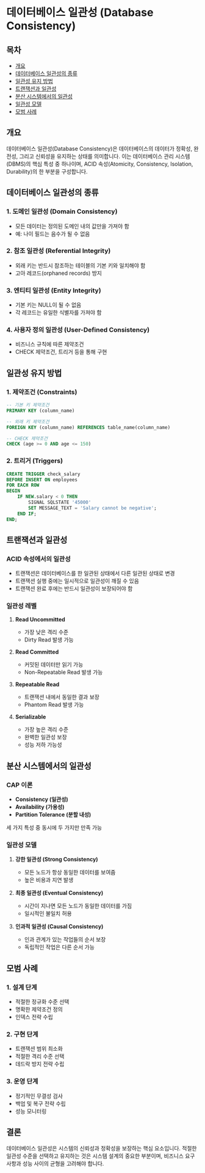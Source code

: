 # 데이터베이스 일관성 (Database Consistency)

## 목차
- [개요](#개요)
- [데이터베이스 일관성의 종류](#데이터베이스-일관성의-종류)
- [일관성 유지 방법](#일관성-유지-방법)
- [트랜잭션과 일관성](#트랜잭션과-일관성)
- [분산 시스템에서의 일관성](#분산-시스템에서의-일관성)
- [일관성 모델](#일관성-모델)
- [모범 사례](#모범-사례)

## 개요

데이터베이스 일관성(Database Consistency)은 데이터베이스의 데이터가 정확성, 완전성, 그리고 신뢰성을 유지하는 상태를 의미합니다. 이는 데이터베이스 관리 시스템(DBMS)의 핵심 특성 중 하나이며, ACID 속성(Atomicity, Consistency, Isolation, Durability)의 한 부분을 구성합니다.

## 데이터베이스 일관성의 종류

### 1. 도메인 일관성 (Domain Consistency)
- 모든 데이터는 정의된 도메인 내의 값만을 가져야 함
- 예: 나이 필드는 음수가 될 수 없음

### 2. 참조 일관성 (Referential Integrity)
- 외래 키는 반드시 참조하는 테이블의 기본 키와 일치해야 함
- 고아 레코드(orphaned records) 방지

### 3. 엔티티 일관성 (Entity Integrity)
- 기본 키는 NULL이 될 수 없음
- 각 레코드는 유일한 식별자를 가져야 함

### 4. 사용자 정의 일관성 (User-Defined Consistency)
- 비즈니스 규칙에 따른 제약조건
- CHECK 제약조건, 트리거 등을 통해 구현

## 일관성 유지 방법

### 1. 제약조건 (Constraints)
```sql
-- 기본 키 제약조건
PRIMARY KEY (column_name)

-- 외래 키 제약조건
FOREIGN KEY (column_name) REFERENCES table_name(column_name)

-- CHECK 제약조건
CHECK (age >= 0 AND age <= 150)
```

### 2. 트리거 (Triggers)
```sql
CREATE TRIGGER check_salary
BEFORE INSERT ON employees
FOR EACH ROW
BEGIN
    IF NEW.salary < 0 THEN
        SIGNAL SQLSTATE '45000'
        SET MESSAGE_TEXT = 'Salary cannot be negative';
    END IF;
END;
```

## 트랜잭션과 일관성

### ACID 속성에서의 일관성
- 트랜잭션은 데이터베이스를 한 일관된 상태에서 다른 일관된 상태로 변경
- 트랜잭션 실행 중에는 일시적으로 일관성이 깨질 수 있음
- 트랜잭션 완료 후에는 반드시 일관성이 보장되어야 함

### 일관성 레벨
1. **Read Uncommitted**
    - 가장 낮은 격리 수준
    - Dirty Read 발생 가능

2. **Read Committed**
    - 커밋된 데이터만 읽기 가능
    - Non-Repeatable Read 발생 가능

3. **Repeatable Read**
    - 트랜잭션 내에서 동일한 결과 보장
    - Phantom Read 발생 가능

4. **Serializable**
    - 가장 높은 격리 수준
    - 완벽한 일관성 보장
    - 성능 저하 가능성

## 분산 시스템에서의 일관성

### CAP 이론
- **Consistency (일관성)**
- **Availability (가용성)**
- **Partition Tolerance (분할 내성)**

세 가지 특성 중 동시에 두 가지만 만족 가능

### 일관성 모델
1. **강한 일관성 (Strong Consistency)**
    - 모든 노드가 항상 동일한 데이터를 보여줌
    - 높은 비용과 지연 발생

2. **최종 일관성 (Eventual Consistency)**
    - 시간이 지나면 모든 노드가 동일한 데이터를 가짐
    - 일시적인 불일치 허용

3. **인과적 일관성 (Causal Consistency)**
    - 인과 관계가 있는 작업들의 순서 보장
    - 독립적인 작업은 다른 순서 가능

## 모범 사례

### 1. 설계 단계
- 적절한 정규화 수준 선택
- 명확한 제약조건 정의
- 인덱스 전략 수립

### 2. 구현 단계
- 트랜잭션 범위 최소화
- 적절한 격리 수준 선택
- 데드락 방지 전략 수립

### 3. 운영 단계
- 정기적인 무결성 검사
- 백업 및 복구 전략 수립
- 성능 모니터링

## 결론

데이터베이스 일관성은 시스템의 신뢰성과 정확성을 보장하는 핵심 요소입니다. 적절한 일관성 수준을 선택하고 유지하는 것은 시스템 설계의 중요한 부분이며, 비즈니스 요구사항과 성능 사이의 균형을 고려해야 합니다.
